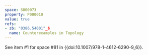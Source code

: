 ```yaml
---
space: S000073
property: P000010
value: true
refs:
- zb: "0386.54001"_6
  name: Counterexamples in Topology
---
```


See item #1 for space #81 in {{doi:10.1007/978-1-4612-6290-9_6}}.

